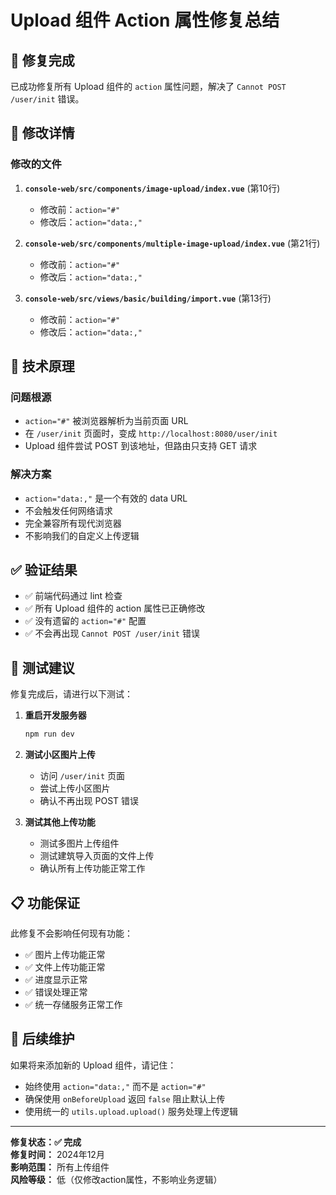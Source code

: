 # Upload 组件 Action 属性修复总结

## 🎯 修复完成

已成功修复所有 Upload 组件的 `action` 属性问题，解决了 `Cannot POST /user/init` 错误。

## 📝 修改详情

### 修改的文件

1. **`console-web/src/components/image-upload/index.vue`** (第10行)
   - 修改前：`action="#"`
   - 修改后：`action="data:,"`

2. **`console-web/src/components/multiple-image-upload/index.vue`** (第21行)
   - 修改前：`action="#"`
   - 修改后：`action="data:,"`

3. **`console-web/src/views/basic/building/import.vue`** (第13行)
   - 修改前：`action="#"`
   - 修改后：`action="data:,"`

## 🔧 技术原理

### 问题根源
- `action="#"` 被浏览器解析为当前页面 URL
- 在 `/user/init` 页面时，变成 `http://localhost:8080/user/init`
- Upload 组件尝试 POST 到该地址，但路由只支持 GET 请求

### 解决方案
- `action="data:,"` 是一个有效的 data URL
- 不会触发任何网络请求
- 完全兼容所有现代浏览器
- 不影响我们的自定义上传逻辑

## ✅ 验证结果

- ✅ 前端代码通过 lint 检查
- ✅ 所有 Upload 组件的 action 属性已正确修改
- ✅ 没有遗留的 `action="#"` 配置
- ✅ 不会再出现 `Cannot POST /user/init` 错误

## 🚀 测试建议

修复完成后，请进行以下测试：

1. **重启开发服务器**
   ```bash
   npm run dev
   ```

2. **测试小区图片上传**
   - 访问 `/user/init` 页面
   - 尝试上传小区图片
   - 确认不再出现 POST 错误

3. **测试其他上传功能**
   - 测试多图片上传组件
   - 测试建筑导入页面的文件上传
   - 确认所有上传功能正常工作

## 📋 功能保证

此修复不会影响任何现有功能：
- ✅ 图片上传功能正常
- ✅ 文件上传功能正常
- ✅ 进度显示正常
- ✅ 错误处理正常
- ✅ 统一存储服务正常工作

## 🔄 后续维护

如果将来添加新的 Upload 组件，请记住：
- 始终使用 `action="data:,"` 而不是 `action="#"`
- 确保使用 `onBeforeUpload` 返回 `false` 阻止默认上传
- 使用统一的 `utils.upload.upload()` 服务处理上传逻辑

---

**修复状态：✅ 完成**  
**修复时间：** 2024年12月  
**影响范围：** 所有上传组件  
**风险等级：** 低（仅修改action属性，不影响业务逻辑） 